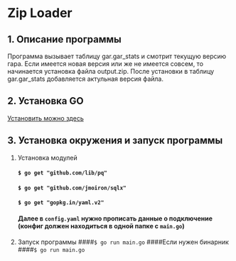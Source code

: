 # Zip Loader
## 1.  Описание программы
Программа вызывает таблицу gar.gar_stats и смотрит текущую версию гара. Если имеется новая версия или же не имеется совсем, то начинается установка файла output.zip. После установки в таблицу gar.gar_stats добавляется актульная версия файла.
## 2. Установка GO

[Установить можно здесь](https://go.dev/?target=_blank)
## 3. Установка окружения и запуск программы 
1. Установка модулей
      #### ```$ go get "github.com/lib/pq"```
      #### ```$ go get "github.com/jmoiron/sqlx"```
      #### ```$ go get "gopkg.in/yaml.v2"```
     #### Далее в ```config.yaml``` нужно прописать данные о подключение (конфиг должен находиться в одной папке с ```main.go```) 

2. Запуск программы
      ####```$ go run main.go```
      ####Если нужен бинарник
      ####```$ go run main.go```
